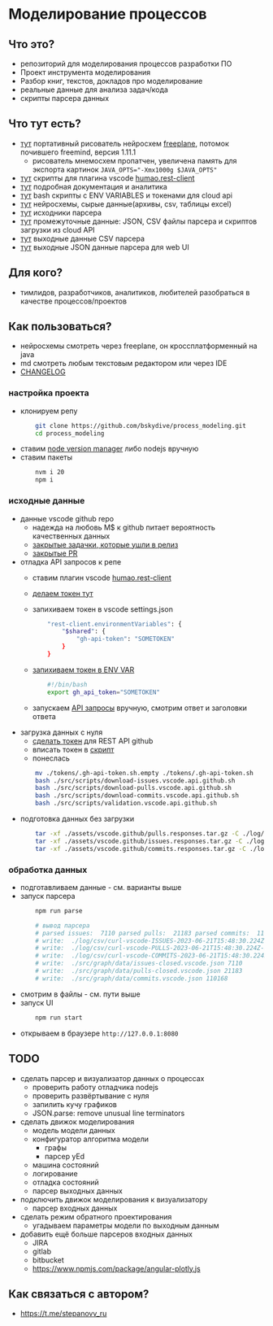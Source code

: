 # Моделирование процессов

## Что это?

 * репозиторий для моделирования процессов разработки ПО
 * Проект инструмента моделирования
 * Разбор книг, текстов, докладов про моделирование
 * реальные данные для анализа задач/кода
 * скрипты парсера данных

## Что тут есть?

 * [тут](./utils/freeplane/freeplane.sh) портативный рисователь нейросхем [freeplane](https://www.freeplane.org/), потомок почившего freemind, версия 1.11.1
 	* рисователь мнемосхем пропатчен, увеличена память для экспорта картинок `JAVA_OPTS="-Xmx1000g $JAVA_OPTS"`
 * [тут](./assets/github.api.http) скрипты для плагина vscode [humao.rest-client](https://marketplace.visualstudio.com/items?itemName=humao.rest-client)
 * [тут](./doc/README.md) подробная документация и аналитика
 * [тут](./tokens/) bash скрипты с ENV VARIABLES и токенами для cloud api
 * [тут](./doc/assets/) нейросхемы, сырые данные(архивы, csv, таблицы excel)
 * [тут](./src/json-parse.github.ts) исходники парсера
 * [тут](./log) промежуточные данные: JSON, CSV файлы парсера и скриптов загрузки из cloud API
 * [тут](./log/csv) выходные данные CSV парсера
 * [тут](./src/graph/data/) выходные JSON данные парсера для web UI

## Для кого?

 * тимлидов, разработчиков, аналитиков, любителей разобраться в качестве процессов/проектов

## Как пользоваться?

 * нейросхемы смотреть через freeplane, он кроссплатформенный на java
 * md смотреть любым текстовым редактором или через IDE
 * [CHANGELOG](https://t.me/stepanovv_ru_kb)

### настройка проекта

* клонируем репу
	```bash
		git clone https://github.com/bskydive/process_modeling.git
		cd process_modeling
	```
* ставим [node version manager](https://github.com/nvm-sh/nvm) либо nodejs вручную
* ставим пакеты  
	```bash
		nvm i 20
		npm i
	```
### исходные данные

 * данные vscode github repo
	* надежда на любовь M$ к github питает вероятность качественных данных
    * [закрытые задачки, которые ушли в релиз](https://github.com/microsoft/vscode/issues?q=is:issue+is:closed+reason:completed+label:insiders-released)
    * [закрытые PR](https://github.com/microsoft/vscode/pulls?q=is:pr+is:merged&page=1)
 * отладка API запросов к репе
    * ставим плагин vscode [humao.rest-client](https://marketplace.visualstudio.com/items?itemName=humao.rest-client)
	* [делаем токен тут](https://github.com/settings/tokens?type=beta)
    * запихиваем токен в vscode settings.json
        ```bash
            "rest-client.environmentVariables": {
                "$shared": {
                    "gh-api-token": "SOMETOKEN"
                }
            }
        ```
    * [запихиваем токен в ENV VAR](./tokens/.gh-api-token.sh)

        ```bash
            #!/bin/bash
            export gh_api_token="SOMETOKEN"
        ```
	* запускаем [API запросы](./assets/github.api.http) вручную, смотрим ответ и заголовки ответа
 * загрузка данных с нуля
	* [сделать токен](https://docs.github.com/ru/rest/guides/getting-started-with-the-rest-api) для REST API github
	* вписать токен в [скрипт](./tokens/.gh-api-token.sh.empty)
	* понеслась
	```bash
		mv ./tokens/.gh-api-token.sh.empty ./tokens/.gh-api-token.sh	#переименовать скрипт
		bash ./src/scripts/download-issues.vscode.api.github.sh			# загрузить данные ISSUES
		bash ./src/scripts/download-pulls.vscode.api.github.sh			# загрузить данные PULLS
		bash ./src/scripts/download-commits.vscode.api.github.sh		# загрузить данные COMMITS
		bash ./src/scripts/validation.vscode.api.github.sh				# проверить количество данных
	```
 * подготовка данных без загрузки
	```bash
		tar -xf ./assets/vscode.github/pulls.responses.tar.gz -C ./log/
		tar -xf ./assets/vscode.github/issues.responses.tar.gz -C ./log/
		tar -xf ./assets/vscode.github/commits.responses.tar.gz -C ./log/
	```

### обработка данных

 * подготавливаем данные - см. варианты выше
 * запуск парсера 
	```bash
		npm run parse

		# вывод парсера
		# parsed issues:  7110 parsed pulls:  21183 parsed commits:  110168
		# write:  ./log/csv/curl-vscode-ISSUES-2023-06-21T15:48:30.224Z-PARSED.csv 955429
		# write:  ./log/csv/curl-vscode-PULLS-2023-06-21T15:48:30.224Z-PARSED.csv 3654447
		# write:  ./log/csv/curl-vscode-COMMITS-2023-06-21T15:48:30.224Z-PARSED.csv 23634225
		# write:  ./src/graph/data/issues-closed.vscode.json 7110
		# write:  ./src/graph/data/pulls-closed.vscode.json 21183
		# write:  ./src/graph/data/commits.vscode.json 110168
	```
 * смотрим в файлы - см. пути выше
 * запуск UI
	```bash
		npm run start
	```
 * открываем в браузере `http://127.0.0.1:8080`

## TODO

 * сделать парсер и визуализатор данных о процессах
	* проверить работу отладчика nodejs
	* проверить развёртывание с нуля
	* запилить кучу графиков
	* JSON.parse: remove unusual line terminators
 * сделать движок моделирования
	* модель модели данных
	* конфигуратор алгоритма модели
		* графы
		* парсер yEd
	* машина состояний
	* логирование
	* отладка состояний
	* парсер выходных данных
 * подключить движок моделирования к визуализатору
	* парсер входных данных
 * сделать режим обратного проектирования
	* угадываем параметры модели по выходным данным
 * добавить ещё больше парсеров входных данных
	* JIRA
	* gitlab
	* bitbucket
	* https://www.npmjs.com/package/angular-plotly.js

## Как связаться с автором?

 * https://t.me/stepanovv_ru
